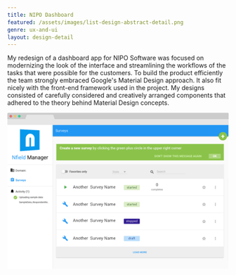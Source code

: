 ```yaml
---
title: NIPO Dashboard
featured: /assets/images/list-design-abstract-detail.png
genre: ux-and-ui
layout: design-detail
---
```

My redesign of a dashboard app for NIPO Software was focused on modernizing the look of the interface and streamlining the workflows of the tasks that were possible for the customers. To build the product efficiently the team strongly embraced Google's Material Design approach. It also fit nicely with the front-end framework used in the project. My designs consisted of carefully considered and creatively arranged components that adhered to the theory behind Material Design concepts.

![](/assets/images/nfield-manager-list.png)
